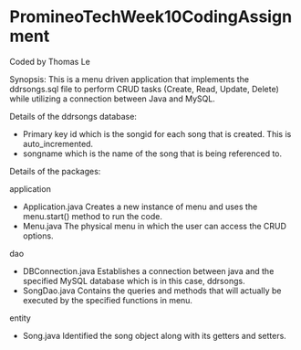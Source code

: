 # PromineoTechWeek10CodingAssignment

Coded by Thomas Le

Synopsis:
This is a menu driven application that implements the ddrsongs.sql file to
perform CRUD tasks (Create, Read, Update, Delete) while utilizing a
connection between Java and MySQL.

Details of the ddrsongs database:
- Primary key id which is the songid for each song that is created. This is auto_incremented.
- songname which is the name of the song that is being referenced to.

Details of the packages:

application
- Application.java
	Creates a new instance of menu and uses the menu.start() method to run the code.
- Menu.java
	The physical menu in which the user can access the CRUD options.

dao
- DBConnection.java
	Establishes a connection between java and the specified MySQL database which is in this case, ddrsongs.
- SongDao.java
	Contains the queries and methods that will actually be executed by the specified functions in menu.

entity
- Song.java
	Identified the song object along with its getters and setters.

